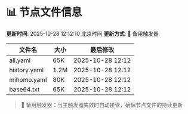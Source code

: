 # 📊 节点文件信息

**更新时间**: 2025-10-28 12:12:10 北京时间
**更新方式**: 🔄 备用触发器

| 文件名 | 大小 | 最后修改 |
|--------|------|----------|
| all.yaml | 65K | 2025-10-28 12:12 |
| history.yaml | 1.2M | 2025-10-28 12:12 |
| mihomo.yaml | 80K | 2025-10-28 12:12 |
| base64.txt | 65K | 2025-10-28 12:12 |

> 🔄 备用触发器：当主触发器失效时自动接管，确保节点文件的持续更新

